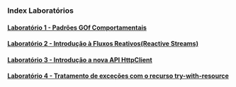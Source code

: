 ### Index Laboratórios

#### [Laboratório 1 - Padrões GOf Comportamentais](./src/laboratorio1/)<br/>
#### [Laboratório 2 - Introdução à Fluxos Reativos(Reactive Streams)](./src/laboratorio2/)<br/>
#### [Laboratório 3 - Introdução a nova API HttpClient](./src/laboratorio3/)<br/>
#### [Laboratório 4 - Tratamento de exceções com o recurso try-with-resource](./src/laboratorio4/)<br/>


